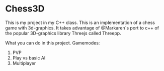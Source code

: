 # Chess3D

This is my project in my C++ class. This is an implementation of a chess game with 3d-graphics. It takes advantage of @Markaren´s port to c++ of the popular
3D-graphics library Threejs called Threepp.

What you can do in this project.
Gamemodes:
1. PVP
2. Play vs basic AI
3. Multiplayer

